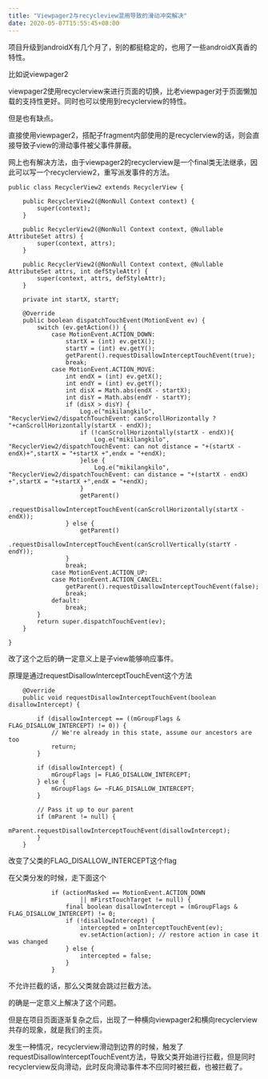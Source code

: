 ```yaml
---
title: "Viewpager2与recycleview混用导致的滑动冲突解决"
date: 2020-05-07T15:55:45+08:00
---
```


项目升级到androidX有几个月了，别的都挺稳定的，也用了一些androidX真香的特性。

比如说viewpager2

viewpager2使用recyclerview来进行页面的切换，比老viewpager对于页面懒加载的支持性更好。同时也可以使用到recyclerview的特性。

但是也有缺点。

直接使用viewpager2，搭配子fragment内部使用的是recyclerview的话，则会直接导致子view的滑动事件被父事件屏蔽。

网上也有解决方法，由于viewpager2的recyclerview是一个final类无法继承，因此可以写一个recyclerview2，重写派发事件的方法。

```
public class RecyclerView2 extends RecyclerView {

    public RecyclerView2(@NonNull Context context) {
        super(context);
    }

    public RecyclerView2(@NonNull Context context, @Nullable AttributeSet attrs) {
        super(context, attrs);
    }

    public RecyclerView2(@NonNull Context context, @Nullable AttributeSet attrs, int defStyleAttr) {
        super(context, attrs, defStyleAttr);
    }

    private int startX, startY;

    @Override
    public boolean dispatchTouchEvent(MotionEvent ev) {
        switch (ev.getAction()) {
            case MotionEvent.ACTION_DOWN:
                startX = (int) ev.getX();
                startY = (int) ev.getY();
                getParent().requestDisallowInterceptTouchEvent(true);
                break;
            case MotionEvent.ACTION_MOVE:
                int endX = (int) ev.getX();
                int endY = (int) ev.getY();
                int disX = Math.abs(endX - startX);
                int disY = Math.abs(endY - startY);
                if (disX > disY) {
                    Log.e("mikilangkilo", "RecyclerView2/dispatchTouchEvent: canScrollHorizontally ? "+canScrollHorizontally(startX - endX));
                    if (!canScrollHorizontally(startX - endX)){
                        Log.e("mikilangkilo", "RecyclerView2/dispatchTouchEvent: can not distance = "+(startX - endX)+",startX = "+startX +",endx = "+endX);
                    }else {
                        Log.e("mikilangkilo", "RecyclerView2/dispatchTouchEvent: can distance = "+(startX - endX) +",startX = "+startX +",endX = "+endX);
                    }
                    getParent()
                        .requestDisallowInterceptTouchEvent(canScrollHorizontally(startX - endX));
                } else {
                    getParent()
                        .requestDisallowInterceptTouchEvent(canScrollVertically(startY - endY));
                }
                break;
            case MotionEvent.ACTION_UP:
            case MotionEvent.ACTION_CANCEL:
                getParent().requestDisallowInterceptTouchEvent(false);
                break;
            default:
                break;
        }
        return super.dispatchTouchEvent(ev);
    }

}
```

改了这个之后的确一定意义上是子view能够响应事件。

原理是通过requestDisallowInterceptTouchEvent这个方法

```
    @Override
    public void requestDisallowInterceptTouchEvent(boolean disallowIntercept) {

        if (disallowIntercept == ((mGroupFlags & FLAG_DISALLOW_INTERCEPT) != 0)) {
            // We're already in this state, assume our ancestors are too
            return;
        }

        if (disallowIntercept) {
            mGroupFlags |= FLAG_DISALLOW_INTERCEPT;
        } else {
            mGroupFlags &= ~FLAG_DISALLOW_INTERCEPT;
        }

        // Pass it up to our parent
        if (mParent != null) {
            mParent.requestDisallowInterceptTouchEvent(disallowIntercept);
        }
    }
```
改变了父类的FLAG_DISALLOW_INTERCEPT这个flag

在父类分发的时候，走下面这个

```
            if (actionMasked == MotionEvent.ACTION_DOWN
                    || mFirstTouchTarget != null) {
                final boolean disallowIntercept = (mGroupFlags & FLAG_DISALLOW_INTERCEPT) != 0;
                if (!disallowIntercept) {
                    intercepted = onInterceptTouchEvent(ev);
                    ev.setAction(action); // restore action in case it was changed
                } else {
                    intercepted = false;
                }
            }
```
不允许拦截的话，那么父类就会跳过拦截方法。

的确是一定意义上解决了这个问题。

但是在项目页面逐渐复杂之后，出现了一种横向viewpager2和横向recyclerview共存的现象，就是我们的主页。

发生一种情况，recyclerview滑动到边界的时候，触发了requestDisallowInterceptTouchEvent方法，导致父类开始进行拦截，但是同时recyclerview反向滑动，此时反向滑动事件本不应同时被拦截，也被拦截了。

